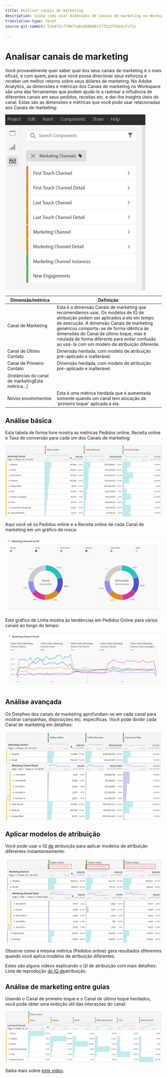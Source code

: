 ```yaml
---
title: Analisar canais de marketing
description: Saiba como usar dimensões de Canais de marketing no Workspace.
translation-type: tm+mt
source-git-commit: 53a4f2cf78077a81d888401777323f5543cfc71c

---
```



# Analisar canais de marketing

Você provavelmente quer saber qual dos seus canais de marketing é o mais eficaz, e com quem, para que você possa direcionar seus esforços e receber um melhor retorno sobre seus dólares de marketing. No Adobe Analytics, as dimensões e métricas dos Canais de marketing no Workspace são uma das ferramentas que podem ajudá-lo a rastrear a influência de diferentes canais em seus pedidos, receitas etc. e dar-lhe insights úteis do canal. Estas são as dimensões e métricas que você pode usar relacionadas aos Canais de marketing:

![](assets/mc-dims.png)

| Dimensão/métrica | Definição |
|---|---|
| Canal de Marketing | Esta é a dimensão Canais de marketing que recomendamos usar. Os modelos de IQ de atribuição podem ser aplicados a ele em tempo de execução. A dimensão Canais de marketing genéricos comporta-se de forma idêntica às dimensões do Canal de último toque, mas é rotulada de forma diferente para evitar confusão ao usá-la com um modelo de atribuição diferente. |
| Canal de Último Contato | Dimensão herdada, com modelo de atribuição pré-aplicado e inalterável. |
| Canal de Primeiro Contato | Dimensão herdada, com modelo de atribuição pré-aplicado e inalterável. |
| [Instâncias do canal de marketingEsta métrica...] |
| Novos envolvimentos | Esta é uma métrica herdada que é aumentada somente quando um canal tem alocação de &#39;primeiro toque&#39; aplicada a ela. |

## Análise básica

Esta tabela de forma livre mostra as métricas Pedidos online, Receita online e Taxa de conversão para cada um dos Canais de marketing:

![](assets/mc-viz1.png)

Aqui você vê os Pedidos online e a Receita online de cada Canal de marketing em um gráfico de rosca:

![](assets/mc-viz2.png)

Este gráfico de Linha mostra as tendências em Pedidos Online para vários canais ao longo do tempo:

![](assets/mc-viz3.png)

## Análise avançada

Os Detalhes dos canais de marketing aprofundam-se em cada canal para mostrar campanhas, disposições etc. específicas. Você pode dividir cada Canal de marketing em detalhes:

![](assets/mc-viz4.png)

## Aplicar modelos de atribuição

Você pode usar o IQ [de](https://docs.adobe.com/content/help/en/analytics/analyze/analysis-workspace/panels/attribution/use-attribution.html) atribuição para aplicar modelos de atribuição diferentes instantaneamente:

![](assets/mc-viz5.png)

Observe como a mesma métrica (Pedidos online) gera resultados diferentes quando você aplica modelos de atribuição diferentes.

Estes são alguns vídeos explicando o QI de atribuição com mais detalhes: Lista de reprodução [do IQ de](https://www.youtube.com/playlist?list=PL2tCx83mn7GuDzYEZ8jQlaScruZr3tBTR)atribuição.

## Análise de marketing entre guias

Usando o Canal de primeiro toque e o Canal de último toque herdados, você pode obter uma exibição útil das interações do canal:

![](assets/mc-viz6.png)

Saiba mais sobre [este vídeo](https://www.youtube.com/watch?v=M3EOdONa-3E).